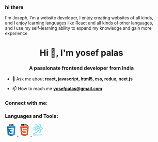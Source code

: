 ### hi there

I'm Joseph, I'm a website developer, I enjoy creating websites of all kinds, and I enjoy learning languages ​​like React and all kinds of other languages,
and I use my self-learning ability to expand my knowledge and gain more experience

<h1 align="center">Hi 👋, I'm yosef palas</h1>
<h3 align="center">A passionate frontend developer from India</h3>

- 💬 Ask me about **react, javascript, html5, css, redux, next.js**

- 📫 How to reach me **yosefpalas@gmail.com**

<h3 align="left">Connect with me:</h3>
<p align="left">
</p>

<h3 align="left">Languages and Tools:</h3>
<p align="left"> <a href="https://www.w3schools.com/css/" target="_blank" rel="noreferrer"> <img src="https://raw.githubusercontent.com/devicons/devicon/master/icons/css3/css3-original-wordmark.svg" alt="css3" width="40" height="40"/> </a> <a href="https://www.w3.org/html/" target="_blank" rel="noreferrer"> <img src="https://raw.githubusercontent.com/devicons/devicon/master/icons/html5/html5-original-wordmark.svg" alt="html5" width="40" height="40"/> </a> <a href="https://reactjs.org/" target="_blank" rel="noreferrer"> <img src="https://raw.githubusercontent.com/devicons/devicon/master/icons/react/react-original-wordmark.svg" alt="react" width="40" height="40"/> </a> </p>
